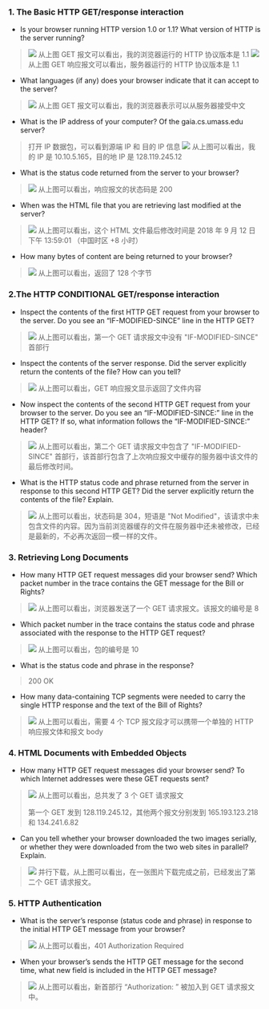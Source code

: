 ### 1. The Basic HTTP GET/response interaction 

* Is your browser running HTTP version 1.0 or 1.1?  What version of HTTP is the server running? 

> 
> ![](https://github.com/YangXiaoHei/Networking/blob/master/计算机网络自顶向下/02%20应用层/images/wl1.png)
> 从上图 GET 报文可以看出，我的浏览器运行的 HTTP 协议版本是 1.1
> ![](https://github.com/YangXiaoHei/Networking/blob/master/计算机网络自顶向下/02%20应用层/images/wl2.png)
> 从上图 GET 响应报文可以看出，服务器运行的 HTTP 协议版本是 1.1

* What languages (if any) does your browser indicate that it can accept to the server? 

> ![](https://github.com/YangXiaoHei/Networking/blob/master/计算机网络自顶向下/02%20应用层/images/wl3.png)
> 从上图 GET 报文可以看出，我的浏览器表示可以从服务器接受中文

* What is the IP address of your computer?  Of the gaia.cs.umass.edu server? 

> 打开 IP 数据包，可以看到源端 IP 和 目的 IP 信息
> ![](https://github.com/YangXiaoHei/Networking/blob/master/计算机网络自顶向下/02%20应用层/images/wl4.png)
> 从上图可以看出，我的 IP 是 10.10.5.165，目的地 IP 是 128.119.245.12

* What is the status code returned from the server to your browser? 

> 
> ![](https://github.com/YangXiaoHei/Networking/blob/master/计算机网络自顶向下/02%20应用层/images/wl5.png)
> 从上图可以看出，响应报文的状态码是 200

* When was the HTML file that you are retrieving last modified at the server? 

>
> ![](https://github.com/YangXiaoHei/Networking/blob/master/计算机网络自顶向下/02%20应用层/images/wl6.png)
> 从上图可以看出，这个 HTML 文件最后修改时间是 2018 年 9 月 12 日下午 13:59:01 （中国时区 +8 小时）

* How many bytes of content are being returned to your browser? 

>
> ![](https://github.com/YangXiaoHei/Networking/blob/master/计算机网络自顶向下/02%20应用层/images/wl7.png)
> 从上图可以看出，返回了 128 个字节

### 2.The HTTP CONDITIONAL GET/response interaction 

* Inspect the contents of the first HTTP GET request from your browser to the server.  Do you see an “IF-MODIFIED-SINCE” line in the HTTP GET? 

>
> ![](https://github.com/YangXiaoHei/Networking/blob/master/计算机网络自顶向下/02%20应用层/images/wl8.png)
> 从上图可以看出，第一个 GET 请求报文中没有 "IF-MODIFIED-SINCE" 首部行

* Inspect the contents of the server response. Did the server explicitly return the contents of the file?  How can you tell? 

>
>![](https://github.com/YangXiaoHei/Networking/blob/master/计算机网络自顶向下/02%20应用层/images/wl9.png)
> 从上图可以看出，GET 响应报文显示返回了文件内容

* Now inspect the contents of the second HTTP GET request from your browser to the server.  Do you see an “IF-MODIFIED-SINCE:” line in the HTTP GET? If so, what information follows the “IF-MODIFIED-SINCE:” header? 

>
>![](https://github.com/YangXiaoHei/Networking/blob/master/计算机网络自顶向下/02%20应用层/images/wl10.png)
> 从上图可以看出，第二个 GET 请求报文中包含了 "IF-MODIFIED-SINCE" 首部行，该首部行包含了上次响应报文中缓存的服务器中该文件的最后修改时间。

* What is the HTTP status code and phrase returned from the server in response to this second HTTP GET?  Did the server explicitly return the contents of the file? Explain. 

>
>![](https://github.com/YangXiaoHei/Networking/blob/master/计算机网络自顶向下/02%20应用层/images/wl11.png)
> 从上图可以看出，状态码是 304，短语是 "Not Modified"，该请求中未包含文件的内容。因为当前浏览器缓存的文件在服务器中还未被修改，已经是最新的，不必再次返回一模一样的文件。

### 3. Retrieving Long Documents 

* How many HTTP GET request messages did your browser send? Which packet number in the trace contains the GET message for the Bill or Rights? 

>
> ![](https://github.com/YangXiaoHei/Networking/blob/master/计算机网络自顶向下/02%20应用层/images/wl12.png)
> 从上图可以看出，浏览器发送了一个 GET 请求报文。该报文的编号是 8

* Which packet number in the trace contains the status code and phrase associated with the response to the HTTP GET request? 

>
>![](https://github.com/YangXiaoHei/Networking/blob/master/计算机网络自顶向下/02%20应用层/images/wl13.png)
> 从上图可以看出，包的编号是 10

* What is the status code and phrase in the response? 

> 200 OK

* How many data-containing TCP segments were needed to carry the single HTTP response and the text of the Bill of Rights? 

>
>![](https://github.com/YangXiaoHei/Networking/blob/master/计算机网络自顶向下/02%20应用层/images/wl14.png)
> 从上图可以看出，需要 4 个 TCP 报文段才可以携带一个单独的 HTTP 响应报文体和报文 body

### 4. HTML Documents with Embedded Objects

* How many HTTP GET request messages did your browser send?  To which Internet addresses were these GET requests sent? 

>
> ![](https://github.com/YangXiaoHei/Networking/blob/master/计算机网络自顶向下/02%20应用层/images/wl15.png)
> 从上图可以看出，总共发了 3 个 GET 请求报文
> 
> 第一个 GET 发到 128.119.245.12，其他两个报文分别发到 165.193.123.218 和 134.241.6.82

* Can you tell whether your browser downloaded the two images serially, or whether they were downloaded from the two web sites in parallel?  Explain. 

>
> ![](https://github.com/YangXiaoHei/Networking/blob/master/计算机网络自顶向下/02%20应用层/images/wl16.png)
> 并行下载，从上图可以看出，在一张图片下载完成之前，已经发出了第二个 GET 请求报文。

### 5. HTTP Authentication

* What is the server’s response (status code and phrase) in response to the initial HTTP GET message from your browser? 

> 
> ![](https://github.com/YangXiaoHei/Networking/blob/master/计算机网络自顶向下/02%20应用层/images/wl17.png)
> 从上图可以看出，401 Authorization Required

* When your browser’s sends the HTTP GET message for the second time, what new field is included in the HTTP GET message? 

> 
> ![](https://github.com/YangXiaoHei/Networking/blob/master/计算机网络自顶向下/02%20应用层/images/wl18.png)
> 从上图可以看出，新首部行 “Authorization: ” 被加入到 GET 请求报文中。


